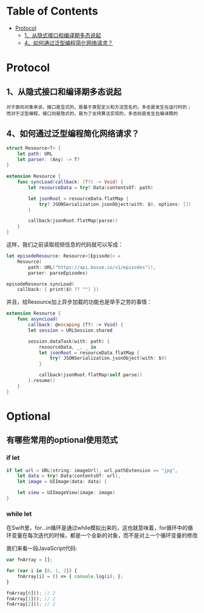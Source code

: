 Table of Contents
=================

* [Protocol](#protocol)
    * [1、从隐式接口和编译期多态说起](#1%E4%BB%8E%E9%9A%90%E5%BC%8F%E6%8E%A5%E5%8F%A3%E5%92%8C%E7%BC%96%E8%AF%91%E6%9C%9F%E5%A4%9A%E6%80%81%E8%AF%B4%E8%B5%B7)
    * [4、如何通过泛型编程简化网络请求？](#4%E5%A6%82%E4%BD%95%E9%80%9A%E8%BF%87%E6%B3%9B%E5%9E%8B%E7%BC%96%E7%A8%8B%E7%AE%80%E5%8C%96%E7%BD%91%E7%BB%9C%E8%AF%B7%E6%B1%82)
    
# Protocol

## 1、从隐式接口和编译期多态说起
	对于面向对象来说，接口是显式的，是基于类型定义和方法签名的，多态是发生在运行时的；
	而对于泛型编程，接口则是隐式的，是为了支持算法实现的，多态则是发生在编译期的
	
## 4、如何通过泛型编程简化网络请求？
```swift
struct Resource<T> {
    let path: URL
    let parser: (Any) -> T?
}
                    
extension Resource {
    func syncLoad(callback: (T?) -> Void) {
        let resourceData = try? Data(contentsOf: path)

        let jsonRoot = resourceData.flatMap {
            try? JSONSerialization.jsonObject(with: $0, options: [])
        }

        callback(jsonRoot.flatMap(parse))
    }
}
```

这样，我们之前读取视频信息的代码就可以写成：

```swift
let episodeResource: Resource<[Episode]> =
    Resource(
        path: URL("https://api.boxue.io/v1/episodes")!, 
        parser: parseEpisodes)

episodeResource.syncLoad(
    callback: { print($0 ?? "") })
```

并且，给Resource<T>加上异步加载的功能也是举手之劳的事情：

```swift    
extension Resource {
    func asyncLoad(
        callback: @escaping (T?) -> Void) {
        let session = URLSession.shared

        session.dataTask(with: path) { 
            resourceData, _, _ in
            let jsonRoot = resourceData.flatMap {
                try? JSONSerialization.jsonObject(with: $0)
            }

            callback(jsonRoot.flatMap(self.parse))
        }.resume()
    }
}
```
# Optional
## 有哪些常用的optional使用范式

### if let

```swift
if let url = URL(string: imageUrl), url.pathExtension == "jpg",
    let data = try? Data(contentsOf: url),
    let image = UIImage(data: data) {

    let view = UIImageView(image: image)
}
```
### while let

在Swift里，for...in循环是通过while模拟出来的，这也就意味着，for循环中的循环变量在每次迭代的时候，都是一个全新的对象，而不是对上一个循环变量的修改

我们来看一段JavaScript代码:

```javaScript
var fnArray = [];

for (var i in [0, 1, 2]) {
    fnArray[i] = () => { console.log(i); };
}

fnArray[0](); // 2
fnArray[1](); // 2
fnArray[2](); // 2
```


